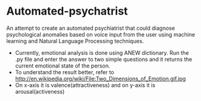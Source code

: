 # Automated-psychatrist
An attempt to create an automated psychiatrist that could diagnose psychological anomalies based on voice input from the user using machine learning and Natural Language Processing techniques.

* Currently, emotional analysis is done using ANEW dictionary. Run the .py file and enter the answer to two simple questions and it returns the current emotional state of the person.
* To understand the result better, refer to 
http://en.wikipedia.org/wiki/File:Two_Dimensions_of_Emotion.gif.jpg
* On x-axis it is valence(attractiveness) and on y-axis it is arousal(activeness)
